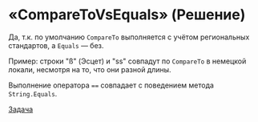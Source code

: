 # «CompareToVsEquals» (Решение)

Да, т.к. по умолчанию `CompareTo` выполняется с учётом региональных стандартов, а `Equals` — без.

Пример: строки "ß" (Эсцет) и "ss" совпадут по `CompareTo` в немецкой локали, несмотря на то, что они разной длины.

Выполнение оператора `==` совпадает с поведением метода `String.Equals`.

[Задача](./CompareToVsEquals-Q.md)